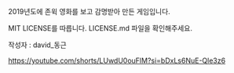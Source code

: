 2019년도에 존윅 영화를 보고 감명받아 만든 게임입니다.

MIT LICENSE를 따릅니다. LICENSE.md 파일을 확인해주세요.

작성자 : david_동근

https://youtube.com/shorts/LUwdU0ouFlM?si=bDxLs6NuE-Qle3z6
